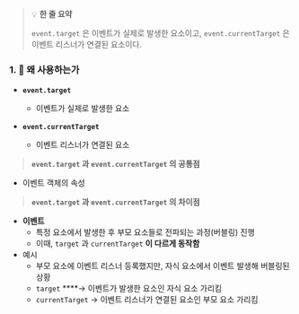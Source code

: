 > 💡 **한 줄 요약**
>
> `event.target` 은 이벤트가 실제로 발생한 요소이고, `event.currentTarget` 은 이벤트 리스너가 연결된 요소이다.

### 1. 🤔 왜 사용하는가

- **`event.target`**

  - 이벤트가 실제로 발생한 요소

- **`event.currentTarget`**
  - 이벤트 리스너가 연결된 요소

> **`event.target` 과 `event.currentTarget` 의 공통점**

- 이벤트 객체의 속성

> **`event.target` 과 `event.currentTarget` 의 차이점**

- **이벤트**
  - 특정 요소에서 발생한 후 부모 요소들로 전파되는 과정(버블링) 진행
  - 이때, `target` 과 `currentTarget` **이 다르게 동작함**
- 예시
  - 부모 요소에 이벤트 리스너 등록했지만, 자식 요소에서 이벤트 발생해 버블링된 상황
  - `target` \*\*\*\*→ 이벤트가 발생한 요소인 자식 요소 가리킴
  - `currentTarget` → 이벤트 리스너가 연결된 요소인 부모 요소 가리킴
